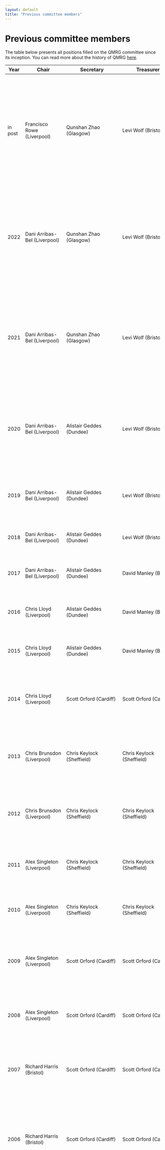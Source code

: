 ```yaml
---
layout: default
title: "Previous committee members"
---
```


# Previous committee members

The table below presents all positions filled on the QMRG committee since its inception. You can read more about the history of QMRG [here](https://qmrg.github.io/history_of_qmrg).

| Year    | Chair                                           | Secretary                                      | Treasurer                                         | Other Committee                                                                                                                                                                                                                                                                                                   |
| ------- | ----------------------------------------------- | ---------------------------------------------- | ------------------------------------------------- | ----------------------------------------------------------------------------------------------------------------------------------------------------------------------------------------------------------------------------------------------------------------------------------------------------------------- |
| in post | Francisco Rowe (Liverpool)                    | Qunshan Zhao (Glasgow)                         | Levi Wolf (Bristol)                               | Caitlin Robinson (Liverpool) - Diversity and Inclusion,<br>Emmanouil Tranos (Bristol) - Conferences,<br>Yijing Li (Kings College London) - Dissertation Prizes,<br>Mark Green (Liverpool) - Social Media and Website,<br>Rachael Sanderson (Newcastle), Yue li (Glasgow), Laura Sheppard (UCL), and Ruth Neville (Liverpool) - Postgraduate Representatives |
| 2022 | Dani Arribas-Bel (Liverpool)                    | Qunshan Zhao (Glasgow)                         | Levi Wolf (Bristol)                               | Caitlin Robinson (Liverpool) - Diversity and Inclusion,<br>Emmanouil Tranos (Bristol) - Conferences,<br>Isabel Williams (Newcastle) - Dissertation Prizes,<br>Mark Green (Liverpool) - Social Media and Website,<br>Rachael Sanderson (Newcastle) & Patrick Ballantyne (Liverpool) - Postgraduate Representatives |
| 2021    | Dani Arribas-Bel (Liverpool)                    | Qunshan Zhao (Glasgow)                         | Levi Wolf (Bristol)                               | Caitlin Robinson (Liverpool) - Diversity and Inclusion,<br>Emmanouil Tranos (Bristol) - Conferences,<br>Isabel Williams (Newcastle) - Dissertation Prizes,<br>Mark Green (Liverpool) - Social Media and Website,<br>Rachael Sanderson (Newcastle) & Patrick Ballantyne (Liverpool) - Postgraduate Representatives |
| 2020    | Dani Arribas-Bel (Liverpool)                    | Alistair Geddes (Dundee)                       | Levi Wolf (Bristol)                               | Caitlin Robinson (Liverpool) - Diversity and Inclusion,<br>Emmanouil Tranos (Bristol) - Conferences,<br>Mark Green (Liverpool) - Social Media and Website,<br>Rachael Sanderson (Newcastle) & Patrick Ballantyne (Liverpool) - Postgraduate Representatives                                                       |
| 2019    | Dani Arribas-Bel (Liverpool)                    | Alistair Geddes (Dundee)                       | Levi Wolf (Bristol)                               | Caitlin Robinson (Liverpool) - Diversity and Inclusion,<br>Emmanouil Tranos (Bristol) - Conferences,<br>Mark Green (Liverpool) - Social Media and Website                                                                                                                                                         |
| 2018    | Dani Arribas-Bel (Liverpool)                    | Alistair Geddes (Dundee)                       | Levi Wolf (Bristol)                               | Emmanouil Tranos (Bristol) - Conferences,<br>Mark Green (Liverpool) - Social Media and Website                                                                                                                                                                                                                    |
| 2017    | Dani Arribas-Bel (Liverpool)                    | Alistair Geddes (Dundee)                       | David Manley (Bristol)                            | Thomas Etherington (Royal Botanic Gardens, Kew) - Conferences,<br>Emily Eyles (Bristol) - Postgraduate Representative                                                                                                                                                                                             |
| 2016    | Chris Lloyd (Liverpool)                         | Alistair Geddes (Dundee)                       | David Manley (Bristol)                            | Thomas Etherington (Royal Botanic Gardens, Kew) - Conferences,<br>Gareth Griffith (Bristol) - Postgraduate Representative                                                                                                                                                                                         |
| 2015    | Chris Lloyd (Liverpool)                         | Alistair Geddes (Dundee)                       | David Manley (Bristol)                            | Thomas Etherington (Royal Botanic Gardens, Kew) - Conferences,<br>Gareth Griffith (Bristol) - Postgraduate Representative                                                                                                                                                                                         |
| 2014    | Chris Lloyd (Liverpool)                         | Scott Orford (Cardiff)                         | Scott Orford (Cardiff)                            | Dean Riddlesden (Liverpool) & Daniel Lewis (UCL) - Postgraduate Representatives,<br>James Cheshire (UCL) and Karen Morrisey (Liverpool) - General Committee                                                                                                                                                       |
| 2013    | Chris Brunsdon (Liverpool)                      | Chris Keylock (Sheffield)                      | Chris Keylock (Sheffield)                         | Dean Riddlesden (Liverpool) & Daniel Lewis (UCL) - Postgraduate Representatives,<br>James Cheshire (UCL) and Karen Morrisey (Liverpool) - General Committee                                                                                                                                                       |
| 2012    | Chris Brunsdon (Liverpool)                      | Chris Keylock (Sheffield)                      | Chris Keylock (Sheffield)                         | Dean Riddlesden (Liverpool) & Daniel Lewis (UCL) - Postgraduate Representatives,<br>James Cheshire (UCL) and Karen Morrisey (Liverpool) - General Committee                                                                                                                                                       |
| 2011    | Alex Singleton (Liverpool)                      | Chris Keylock (Sheffield)                      | Chris Keylock (Sheffield)                         | Daniel Lewis (UCL) - Postgraduate Representative,<br>James Cheshire (UCL) and Karen Morrisey (Liverpool) - General Committee                                                                                                                                                                                      |
| 2010    | Alex Singleton (Liverpool)                      | Chris Keylock (Sheffield)                      | Chris Keylock (Sheffield)                         | Daniel Lewis (UCL) - Postgraduate Representative,<br>James Cheshire (UCL) and Gemma Catney (Queens Belfast) - General Committee                                                                                                                                                                                   |
| 2009    | Alex Singleton (Liverpool)                      | Scott Orford (Cardiff)                         | Scott Orford (Cardiff)                            | Daniel Lewis (UCL) - Postgraduate Representative,<br>James Cheshire (UCL), Gemma Catney (Queens Belfast) and Chris Keylock (Sheffield) - General Committee                                                                                                                                                        |
| 2008    | Alex Singleton (Liverpool)                      | Scott Orford (Cardiff)                         | Scott Orford (Cardiff)                            | Daniel Lewis (UCL) - Postgraduate Representative,<br>Gemma Catney (Queens Belfast) and Chris Keylock (Sheffield) - General Committee                                                                                                                                                                              |
| 2007    | Richard Harris (Bristol)                        | Scott Orford (Cardiff)                         | Scott Orford (Cardiff)                            | Christian Castle (UCL) - Postgraduate Representative,<br>Gemma Catney (Queens Belfast), Chris Keylock (Sheffield) and Alex Singleton (Liverpool) - General Committee                                                                                                                                              |
| 2006    | Richard Harris (Bristol)                        | Scott Orford (Cardiff)                         | Scott Orford (Cardiff)                            | S. Kaligrous (Newcastle) and David Ashby (UCL) - Newsletter,<br>Christian Castle (UCL) - Postgraduate Representative,<br>Gemma Catney (Queens Belfast), Chris Keylock (Sheffield) and Alex Singleton (Liverpool) - General Committee                                                                              |
| 2005    | Richard Harris (Bristol)                        | Scott Orford (Cardiff)                         | Scott Orford (Cardiff)                            | S. Kaligrous (Newcastle) and David Ashby (UCL) - Newsletter,<br>Christian Castle (UCL) - Postgraduate Representative,<br>Gemma Catney (Queens Belfast), Chris Keylock (Sheffield), Alex Singleton (Liverpool) and Seraphim Alvanides (Newcastle) - General Committee                                              |
| 2004    | Gary Higgs (Cardiff)                            |                                                |                                                   | Seraphim Alvanides (Newcastle) -  Newsletter                                                                                                                                                                                                                                                                      |
| 2003    | Gary Higgs (Cardiff)                            |                                                |                                                   | Seraphim Alvanides (Newcastle) -  Newsletter                                                                                                                                                                                                                                                                      |
| 2002    | Gary Higgs (Cardiff)                            |                                                |                                                   | Seraphim Alvanides (Newcastle) -  Newsletter                                                                                                                                                                                                                                                                      |
| 2001    | Dave Martin (Southampton), Gary Higgs (Cardiff) | Nina Bullen (Portsmouth / Manchester)          | Nina Bullen (Portsmouth / Manchester)             | Christine Dunn (Durham) - CATMOG,<br>Seraphim Alvanides (Newcastle) - Newsletter,<br>S. Kaligrou (Newcastle) - Postgraduate Representative,<br>Graham Clarke (Leeds), Chris Lloyd (Queens Belfast), Nicholas Tate (Leicester) and Dimitris Ballas (Leicester) - General Committee                                 |
| 2000    | Dave Martin (Southampton)                       | Nina Bullen (Portsmouth / Manchester)          | Nina Bullen (Portsmouth / Manchester)             | Christine Dunn (Durham) - CATMOG,<br>Seraphim Alvanides (Newcastle) - Newsletter,<br>Graham Clarke (Leeds), Chris Lloyd (Queens Belfast), Nicholas Tate (Leicester), Kelvyn Jones (Portsmouth Poly) and Danny Dorling (Leeds) - General Committee                                                                 |
| 1999    | Dave Martin (Southampton)                       | Nina Bullen (Portsmouth / Manchester)          | Nina Bullen (Portsmouth / Manchester)             | Christine Dunn (Durham) - CATMOG,<br>Seraphim Alvanides (Newcastle) - Newsletter,<br>Kelvyn Jones (Portsmouth Poly), P. Atkinson and S. Anthony - General Committee                                                                                                                                               |
| 1998    | Stewart Fotheringham (Newcastle)                | Dave Martin (Southampton)                      | Dave Martin (Southampton)                         | Christine Dunn (Durham) - CATMOG,<br>Nina Bullen (Portsmouth / Manchester) - Newsletter,<br>Kelvyn Jones (Portsmouth Poly) - General Committee                                                                                                                                                                    |
| 1997    | Stewart Fotheringham (Newcastle)                | Dave Martin (Southampton)                      | Dave Martin (Southampton)                         | Christine Dunn (Durham) - CATMOG,<br>Nina Bullen (Portsmouth / Manchester) - Newsletter,<br>Kelvyn Jones (Portsmouth Poly) - General Committee                                                                                                                                                                    |
| 1996    | Stewart Fotheringham (Newcastle)                | Dave Martin (Southampton)                      | Dave Martin (Southampton)                         | Christine Dunn (Durham) - CATMOG,<br>Nina Bullen (Portsmouth / Manchester) - Newsletter,<br>Kelvyn Jones (Portsmouth Poly) - General Committee                                                                                                                                                                    |
| 1995    | Stewart Fotheringham (Newcastle)                | Dave Martin (Southampton)                      | Dave Martin (Southampton)                         | Christine Dunn (Durham) - CATMOG,<br>Myles Gould (Bristol) and Nina Bullen (Portsmouth / Manchester) - Newsletter,<br>Kelvyn Jones (Portsmouth Poly), L. Moore (Swansea) and Richard Mitchell (Southampton) - General Committee                                                                                |
| 1994    | Stewart Fotheringham (Newcastle)                | Dave Martin (Southampton)                      | Dave Martin (Southampton)                         | Christine Dunn (Durham) - CATMOG,<br>Gary Higgs (Cardiff) - Newsletter,<br>Richard Mitchell (Southampton) - Postgraduate Representative,<br>Kelvyn Jones (Portsmouth Poly), L. Moore (Swansea), Myles Gould (Bristol), Martin Charlton (Newcastle) and Mitchell Langford (Leicester) - General Committee       |
| 1993    | Robin Flowerdew (Lancaster)                     | Andrew Lovett (Lancaster)                      | Andrew Lovett (Lancaster)                         | Christine Dunn (Durham) - CATMOG,<br>Dave Martin (Southampton) - Newsletter,<br>Myles Gould (Bristol) - Postgraduate Representative,<br>Kelvyn Jones (Portsmouth Poly), L. Moore (Swansea), Peter Fisher (Leicester) and Gary Higgs (Cardiff) - General Committee                                              |
| 1992    | Robin Flowerdew (Lancaster)                     | Andrew Lovett (Lancaster)                      | Andrew Lovett (Lancaster)                         | Martyn Senior (Salford) - CATMOG,<br>Andrew Lovett (Lancaster) - Newsletter,<br>Myles Gould (Bristol) - Postgraduate Representative,<br>Kelvyn Jones (Portsmouth), Christine Dunn (Durham), L. Moore (Swansea) and Ian Heywood (Salford) - General Committee                                                                                                              |
| 1991    | Robin Flowerdew (Lancaster)                     | Andrew Lovett (Lancaster)                      | Andrew Lovett (Lancaster)                         | Martyn Senior (Salford) - CATMOG,<br>Andrew Lovett (Lancaster) - Newsletter,<br>Kelvyn Jones (Portsmouth), Christine Dunn (Durham) and L. Moore (Swansea) - General Committee                                                                                                                                     |
| 1990    | Paul Longley (Bristol)                  | Andrew Lovett (Lancaster)                                               | Andrew Lovett (Lancaster)                         | Martyn Senior (Salford) - CATMOG                                                                                                                                                                                                                                                                                  |
| 1989    | Paul Longley (Bristol)                  | Andrew Lovett (Lancaster)                                               | Andrew Lovett (Lancaster)                         | Martyn Senior (Salford) - CATMOG                                                                                                                                                                                                                                                                                  |
| 1988    | Paul Longley (Bristol)                  | D. Maguire (Leicester) | Andrew Lovett (Lancaster) | Martyn Senior (Salford) - CATMOG                                                                                                                                                                                                                                                                                  |
| 1987    | Kelvyn Jones (Portsmouth Poly)                          | Paul Longley (Bristol)                          | Paul Longley (Bristol)                             | Martyn Senior (Salford) - CATMOG,<br>Martin Clarke (Leeds), Andrew Lovett (Lancaster) - General Committee                                                                                                                                                                                                                                |
| 1986    | Kelvyn Jones (Portsmouth Poly)                          | Paul Longley (Bristol)                         | Paul Longley (Bristol)                            | Tony Gatrell (Lancaster) - CATMOG,<br>Robert Barr (Manchester), Graham Clarke (Leeds), Martin Clarke (Leeds), Richard Dunn (Bristol), Bill Macmillan (Oxford) and Andrew Lovett (Lancaster) - General Committee                                                                                                                         |
| 1985    | Martin Clarke (Leeds)                           | Kelvyn Jones (Portsmouth Poly)                 | Kelvyn Jones (Portsmouth Poly)                    | Tony Gatrell (Lancaster) - CATMOG,<br>Robert Barr (Manchester), Paul Longley (Bristol), Graham Clarke (Leeds) and Richard Dunn (Bristol) - General Committee                                                                                                                                                     |
| 1984    | Kelvyn Jones (Portsmouth Poly)                  | R. Bennett (UCL/Cambridge)                     | R. Bennett (UCL/Cambridge)                        | Tony Gatrell (Lancaster) - CATMOG,<br>R.P. Hanning (Sheffield), Martyn Senior (Salford), Paul Longley (Bristol), Robert Barr (Manchester) and Martin Clarke (Leeds) - General Committee                                                                                                                                                  |
| 1983    | J. Beaumont (Keele)                             | R. Bennett (UCL/Cambridge)                     | R. Bennett (UCL/Cambridge)                        | Tony Gatrell (Lancaster) - CATMOG,<br>Robin Flowerdew (Lancaster), Kelvyn Jones (Portsmouth Poly), Paul Longley (Bristol), Robert Haining (Sheffield) and Martyn Senior (Salford) - General Committee                                                                                                                                    |
| 1982    | J. Beaumont (Keele)                             | R. Bennett (UCL/Cambridge)                     | R. Bennett (UCL/Cambridge)                        | Dave Unwin (Leicester) - CATMOG,<br>John Silk (Reading), Robin Flowerdew (Lancaster), Kelvyn Jones (Portsmouth Poly), Robert Haining (Sheffield) and Martyn Senior (Salford) - General Committee                                                                                                                  |
| 1981    | Robert Bennett (UCL)                            | Neil Wrigley (Southampton/Bristol)             | Neil Wrigley (Southampton/Bristol)                | Dave Unwin (Leicester) - CATMOG,<br>Nicholas Cox (Durham), Tony Gatrell (Salford/Lancaster), John Silk (Reading), J. Beaumont (Keele) and Robin Flowerdew (Lancaster) - General Committee                                                                                                                        |
| 1980    | Robert Bennett (UCL)                            | Neil Wrigley (Southampton/Bristol)             | Neil Wrigley (Southampton/Bristol)                | Ron Johnston (Sheffield) - CATMOG,<br>Michael Bradford (Manchester), Nicholas Cox (Durham) and Tony Gatrell (Salford/Lancaster) - General Committee                                                                                                                                                              |
| 1979    | Robert Bennett (Cambridge)                      | Neil Wrigley (Southampton/Bristol)             | Neil Wrigley (Southampton/Bristol)                | Ron Johnston (Sheffield) - CATMOG,<br>Rob Ferguson (Hull/Stirling), Michael Bradford (Manchester), Richard Harris (Durham), Nicholas Cox (Durham) and Tony Gatrell (Salford/Lancaster) - General Committee                                                                                                       |
| 1978    | Neil Wrigley (Bristol)                          | Dave Unwin (Leicester)                         | Dave Unwin (Leicester)                            | Peter Taylor (Newcastle) - CATMOG,<br>Nigel Thrift (Cambridge/Leeds), Robert Bennett (UCL/Cambridge), Rob Ferguson (Hull/Stirling), Michael Bradford (Manchester) and Richard Harris (Durham) - General Committee                                                                                                 |
| 1977    | Neil Wrigley (Southampton)                      | Dave Unwin (Leicester)                         | Dave Unwin (Leicester)                            | Peter Taylor (Newcastle) - CATMOG,<br>Andrew Dawson (St Andrews),  Nigel Thrift (Cambridge/Leeds), Robert Bennett (UCL/Cambridge) and. Rob Ferguson (Hull/Stirling) -  General Committee                                                                                                                          |
| 1976    | Neil Wrigley (Southampton)                      | Dave Unwin (Leicester)                         | Dave Unwin (Leicester)                            | Peter Taylor (Newcastle) - CATMOG,<br>R. Morgan (Swansea), Stan Openshaw (Durham CC/Newcastle), Andrew Dawson (St Andrews) and Ron Johnston (Sheffield) - General Committee                                                                                                                                       |
| 1975    | Dave Unwin (Leicester)                          | Peter Taylor (Newcastle)                       | Peter Taylor (Newcastle)                          | D. Clark (Lanchester), R. Morgan (Swansea), Stan Openshaw (Durham CC/Newcastle), Andrew Dawson (St Andrews), Ron Johnston (Sheffield) -  General Committee                                                                                                                                                        |
| 1974    | Dave Unwin (Aberystwyth)                        | Peter Taylor (Newcastle)                       | Peter Taylor (Newcastle)                          | L. Collins (Edinburgh), Leslie Hepple (Cambridge/Bristol), D. Clark (Lanchester) and. Dave Unwin (Aberystwyth/Leicester) - General Committee                                                                                                                                                                      |
| 1973    | Peter Taylor (Newcastle)                        | John Goddard (LSE)                             | John Goddard (LSE)                                | Alan Wilson (Leeds), L. Collins (Edinburgh), Leslie Hepple (Cambridge/Bristol), D. Clark (Lanchester) and Dave Unwin (Aberystwyth/Leicester) - General Committee                                                                                                                                                  |
| 1972    | John Goddard (LSE)                              | Peter Taylor (Newcastle)                       | Peter Taylor (Newcastle)                          | Andrew Cliff (Bristol), Ian Evans (Durham), Alan Wilson (Leeds), L. Collins (Edinburgh) and Leslie Hepple (Cambridge/Bristol) - General Committee                                                                                                                                                                 |
| 1971    | Brian Robson (Cambridge)                        | John Goddard (LSE)                             | John Goddard (LSE)                                | Andrew Cliff (Bristol), Ian Evans (Durham) and Alan Wilson (Leeds) - General Committee                                                                                                                                                                                                                            |
| 1970    | Brian Robson (Cambridge)                        | John Goddard (LSE)                             | John Goddard (LSE)                                | P.W. Lewis (Hull), Andrew Cliff (Bristol) and Ian Evans (Durham) - General Committee                                                                                                                                                                                                                              |
| 1969    | Brian Robson (Cambridge)                        | Barry Garner (Bristol)                         | Barry Garner (Bristol)                            | S.R. Cowies (Leeds), John Goddard (LSE) and P.W. Lewis (Hull) - General Committee                                                                                                                                                                                                                                 |
| 1968    | S. Gregory (Liverpool)                          | Garner (Leeds)                                 |                                                   | Chorley (Cambridge), Haggett (Cambridge), Cole (Nottingham), Storrie (Queen Mary College London) - General Committee                                                                                                                                                                                              |
| 1967    | S. Gregory (Liverpool)                          | Garner (Leeds)                                 |                                                   | Chorley (Cambridge), Haggett (Cambridge), Cole (Nottingham), Storrie (Queen Mary College London) - General Committee                                                                                                                                                                                              |
| 1966    | S. Gregory (Liverpool)                          | Garner (Leeds)                                 |                                                   | Chorley (Cambridge), Haggett (Cambridge), Cole (Nottingham), Storrie (Queen Mary College London) - General Committee                                                                                                                                                                                              |
| 1965    | S. Gregory (Liverpool)                          | Garner (Leeds)                                 |                                                   | Chorley (Cambridge), Haggett (Cambridge), Cole (Nottingham), Storrie (Queen Mary College London) - General Committee                                                                                                                                                                                              |
| 1964    | S. Gregory (Liverpool)                          | Garner (Leeds)                                 |                                                   | Chorley (Cambridge), Haggett (Cambridge), Cole (Nottingham), Storrie (Queen Mary College London) - General Committee                                                                                                                                                                                              |

